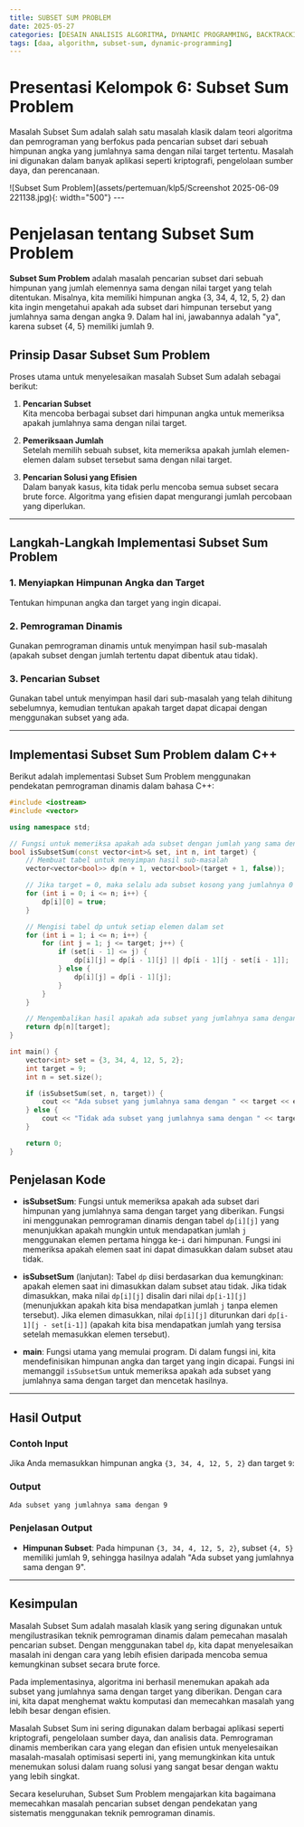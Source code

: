 ```yaml
---
title: SUBSET SUM PROBLEM
date: 2025-05-27
categories: [DESAIN ANALISIS ALGORITMA, DYNAMIC PROGRAMMING, BACKTRACKING ALGORITHM]
tags: [daa, algorithm, subset-sum, dynamic-programming]
---
```


# Presentasi Kelompok 6: Subset Sum Problem

Masalah Subset Sum adalah salah satu masalah klasik dalam teori algoritma dan pemrograman yang berfokus pada pencarian subset dari sebuah himpunan angka yang jumlahnya sama dengan nilai target tertentu. Masalah ini digunakan dalam banyak aplikasi seperti kriptografi, pengelolaan sumber daya, dan perencanaan.

![Subset Sum Problem](assets/pertemuan/klp5/Screenshot 2025-06-09 221138.jpg){: width="500"}
_---_

# Penjelasan tentang Subset Sum Problem

**Subset Sum Problem** adalah masalah pencarian subset dari sebuah himpunan yang jumlah elemennya sama dengan nilai target yang telah ditentukan. Misalnya, kita memiliki himpunan angka {3, 34, 4, 12, 5, 2} dan kita ingin mengetahui apakah ada subset dari himpunan tersebut yang jumlahnya sama dengan angka 9. Dalam hal ini, jawabannya adalah "ya", karena subset {4, 5} memiliki jumlah 9.

## Prinsip Dasar Subset Sum Problem

Proses utama untuk menyelesaikan masalah Subset Sum adalah sebagai berikut:

1. **Pencarian Subset**  
   Kita mencoba berbagai subset dari himpunan angka untuk memeriksa apakah jumlahnya sama dengan nilai target.

2. **Pemeriksaan Jumlah**  
   Setelah memilih sebuah subset, kita memeriksa apakah jumlah elemen-elemen dalam subset tersebut sama dengan nilai target.

3. **Pencarian Solusi yang Efisien**  
   Dalam banyak kasus, kita tidak perlu mencoba semua subset secara brute force. Algoritma yang efisien dapat mengurangi jumlah percobaan yang diperlukan.

---

## Langkah-Langkah Implementasi Subset Sum Problem

### 1. Menyiapkan Himpunan Angka dan Target
Tentukan himpunan angka dan target yang ingin dicapai.

### 2. Pemrograman Dinamis
Gunakan pemrograman dinamis untuk menyimpan hasil sub-masalah (apakah subset dengan jumlah tertentu dapat dibentuk atau tidak).

### 3. Pencarian Subset
Gunakan tabel untuk menyimpan hasil dari sub-masalah yang telah dihitung sebelumnya, kemudian tentukan apakah target dapat dicapai dengan menggunakan subset yang ada.

---

## Implementasi Subset Sum Problem dalam C++

Berikut adalah implementasi Subset Sum Problem menggunakan pendekatan pemrograman dinamis dalam bahasa C++:

```cpp
#include <iostream>
#include <vector>

using namespace std;

// Fungsi untuk memeriksa apakah ada subset dengan jumlah yang sama dengan target
bool isSubsetSum(const vector<int>& set, int n, int target) {
    // Membuat tabel untuk menyimpan hasil sub-masalah
    vector<vector<bool>> dp(n + 1, vector<bool>(target + 1, false));

    // Jika target = 0, maka selalu ada subset kosong yang jumlahnya 0
    for (int i = 0; i <= n; i++) {
        dp[i][0] = true;
    }

    // Mengisi tabel dp untuk setiap elemen dalam set
    for (int i = 1; i <= n; i++) {
        for (int j = 1; j <= target; j++) {
            if (set[i - 1] <= j) {
                dp[i][j] = dp[i - 1][j] || dp[i - 1][j - set[i - 1]];
            } else {
                dp[i][j] = dp[i - 1][j];
            }
        }
    }

    // Mengembalikan hasil apakah ada subset yang jumlahnya sama dengan target
    return dp[n][target];
}

int main() {
    vector<int> set = {3, 34, 4, 12, 5, 2};
    int target = 9;
    int n = set.size();

    if (isSubsetSum(set, n, target)) {
        cout << "Ada subset yang jumlahnya sama dengan " << target << endl;
    } else {
        cout << "Tidak ada subset yang jumlahnya sama dengan " << target << endl;
    }

    return 0;
}
```

## Penjelasan Kode

- **isSubsetSum**: Fungsi untuk memeriksa apakah ada subset dari himpunan yang jumlahnya sama dengan target yang diberikan. Fungsi ini menggunakan pemrograman dinamis dengan tabel `dp[i][j]` yang menunjukkan apakah mungkin untuk mendapatkan jumlah `j` menggunakan elemen pertama hingga ke-`i` dari himpunan. Fungsi ini memeriksa apakah elemen saat ini dapat dimasukkan dalam subset atau tidak.

- **isSubsetSum** (lanjutan): Tabel `dp` diisi berdasarkan dua kemungkinan: apakah elemen saat ini dimasukkan dalam subset atau tidak. Jika tidak dimasukkan, maka nilai `dp[i][j]` disalin dari nilai `dp[i-1][j]` (menunjukkan apakah kita bisa mendapatkan jumlah `j` tanpa elemen tersebut). Jika elemen dimasukkan, nilai `dp[i][j]` diturunkan dari `dp[i-1][j - set[i-1]]` (apakah kita bisa mendapatkan jumlah yang tersisa setelah memasukkan elemen tersebut).

- **main**: Fungsi utama yang memulai program. Di dalam fungsi ini, kita mendefinisikan himpunan angka dan target yang ingin dicapai. Fungsi ini memanggil `isSubsetSum` untuk memeriksa apakah ada subset yang jumlahnya sama dengan target dan mencetak hasilnya.

---

## Hasil Output

### Contoh Input

Jika Anda memasukkan himpunan angka `{3, 34, 4, 12, 5, 2}` dan target `9`:

### Output

`Ada subset yang jumlahnya sama dengan 9`


### Penjelasan Output

- **Himpunan Subset**: Pada himpunan `{3, 34, 4, 12, 5, 2}`, subset `{4, 5}` memiliki jumlah 9, sehingga hasilnya adalah "Ada subset yang jumlahnya sama dengan 9".

---

## Kesimpulan

Masalah Subset Sum adalah masalah klasik yang sering digunakan untuk mengilustrasikan teknik pemrograman dinamis dalam pemecahan masalah pencarian subset. Dengan menggunakan tabel `dp`, kita dapat menyelesaikan masalah ini dengan cara yang lebih efisien daripada mencoba semua kemungkinan subset secara brute force.

Pada implementasinya, algoritma ini berhasil menemukan apakah ada subset yang jumlahnya sama dengan target yang diberikan. Dengan cara ini, kita dapat menghemat waktu komputasi dan memecahkan masalah yang lebih besar dengan efisien.

Masalah Subset Sum ini sering digunakan dalam berbagai aplikasi seperti kriptografi, pengelolaan sumber daya, dan analisis data. Pemrograman dinamis memberikan cara yang elegan dan efisien untuk menyelesaikan masalah-masalah optimisasi seperti ini, yang memungkinkan kita untuk menemukan solusi dalam ruang solusi yang sangat besar dengan waktu yang lebih singkat.

Secara keseluruhan, Subset Sum Problem mengajarkan kita bagaimana memecahkan masalah pencarian subset dengan pendekatan yang sistematis menggunakan teknik pemrograman dinamis.

